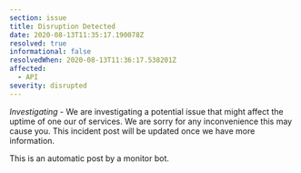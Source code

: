 ```yaml
---
section: issue
title: Disruption Detected
date: 2020-08-13T11:35:17.190078Z
resolved: true
informational: false
resolvedWhen: 2020-08-13T11:36:17.538201Z
affected:
  - API
severity: disrupted
---
```

*Investigating* - We are investigating a potential issue that might affect the uptime of one our of services. We are sorry for any inconvenience this may cause you. This incident post will be updated once we have more information.

This is an automatic post by a monitor bot.
        